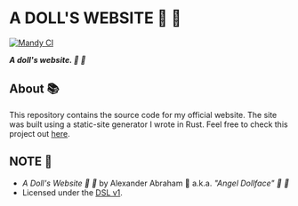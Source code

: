 # A DOLL'S WEBSITE :ribbon: :dolls:

[![Mandy CI](https://github.com/angeldollface/angeldollface.github.io/actions/workflows/main.yml/badge.svg)](https://github.com/angeldollface/angeldollface.github.io/actions/workflows/main.yml)

***A doll's website. :ribbon: :dolls:***

## About :books:

This repository contains the source code for my official website.
The site was built using a static-site generator I wrote in Rust. Feel free to check this project out [here](https://github.com/angeldollface/mandy).

## NOTE :scroll:

- *A Doll's Website :ribbon: :dolls:* by Alexander Abraham :black_heart: a.k.a. *"Angel Dollface" :dolls: :ribbon:*
- Licensed under the [DSL v1](https://github.com/angeldollface/doll-software-license).
